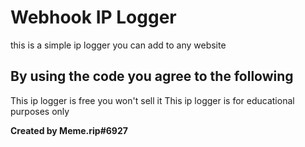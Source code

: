 # Webhook IP Logger

this is a simple ip logger you can add to any website

## By using the code you agree to the following

This ip logger is free you won't sell it
This ip logger is for educational purposes only

<p><b>Created by Meme.rip#6927</b></p>
